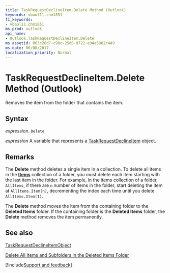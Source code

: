 ```yaml
---
title: TaskRequestDeclineItem.Delete Method (Outlook)
keywords: vbaol11.chm1851
f1_keywords:
- vbaol11.chm1851
ms.prod: outlook
api_name:
- Outlook.TaskRequestDeclineItem.Delete
ms.assetid: 063c26d7-c98c-25d8-9722-e94e5902c449
ms.date: 06/08/2017
localization_priority: Normal
---
```



# TaskRequestDeclineItem.Delete Method (Outlook)

Removes the item from the folder that contains the item.


## Syntax

_expression_. `Delete`

_expression_ A variable that represents a [TaskRequestDeclineItem](./Outlook.TaskRequestDeclineItem.md) object.


## Remarks

The  **Delete** method deletes a single item in a collection. To delete all items in the **[Items](Outlook.Folder.Items.md)** collection of a folder, you must delete each item starting with the last item in the folder. For example, in the items collection of a folder, `AllItems`, if there are  `n` number of items in the folder, start deleting the item at `AllItems.Item(n)`, decrementing the index each time until you delete  `AllItems.Item(1)`.

The  **Delete** method moves the item from the containing folder to the **Deleted Items** folder. If the containing folder is the **Deleted Items** folder, the **Delete** method removes the item permanently.


## See also


[TaskRequestDeclineItemObject](Outlook.TaskRequestDeclineItem.md)




[Delete All Items and Subfolders in the Deleted Items Folder](../outlook/How-to/Items-Folders-and-Stores/delete-all-items-and-subfolders-in-the-deleted-items-folder.md)

[!include[Support and feedback](~/includes/feedback-boilerplate.md)]